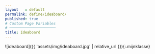 ```yaml
---
layout   : default
permalink: define/ideaboard/
published: true
# Custom Page Variables
# ─────────────────────
title: Ideaboard
---
```

![ideaboard]({{ 'assets/img/ideaboard.jpg' | relative_url }}){:.mijnklasse}
